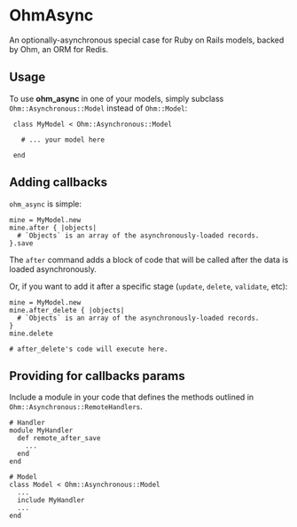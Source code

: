 OhmAsync
=========

An optionally-asynchronous special case for Ruby on Rails models, backed by Ohm, an ORM for Redis.

Usage
-----

To use **ohm_async** in one of your models, simply subclass `Ohm::Asynchronous::Model` instead of `Ohm::Model`:

     class MyModel < Ohm::Asynchronous::Model
     
       # ... your model here

     end


Adding callbacks
----------------

`ohm_async` is simple:

    mine = MyModel.new
    mine.after { |objects| 
      # `Objects` is an array of the asynchronously-loaded records.
    }.save
    
The `after` command adds a block of code that will be called after the data is loaded asynchronously.
    
Or, if you want to add it after a specific stage (`update`, `delete`, `validate`, etc):

    mine = MyModel.new
    mine.after_delete { |objects| 
      # `Objects` is an array of the asynchronously-loaded records.
    }
    mine.delete
    
    # after_delete's code will execute here.
    
Providing for callbacks params
------------------------------

Include a module in your code that defines the methods outlined in `Ohm::Asynchronous::RemoteHandlers`.

    # Handler
    module MyHandler
      def remote_after_save
        ...
      end
    end
    
    # Model
    class Model < Ohm::Asynchronous::Model
      ...
      include MyHandler      
      ...
    end
    
